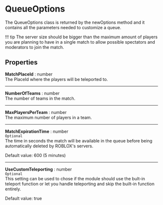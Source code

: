 # **QueueOptions**

The QueueOptions class is returned by the newOptions method and it contains all the parameters needed to customize a queue.

!!! tip
    The server size should be bigger than the maximum amount of players you are planning to have in a single match to allow possible spectators and moderators to join the match.

## **Properties**
**MatchPlaceId** : number <br>
The PlaceId where the players will be teleported to.
***
**NumberOfTeams** : number <br>
The number of teams in the match.
***
**MaxPlayersPerTeam** : number <br>
The maximum number of players in a team.
***
**MatchExpirationTime** : number <br>
`Optional` <br>
The time in seconds the match will be available in the queue before being automatically deleted by ROBLOX's servers.

Default value: 600 (5 minutes)
***
**UseCustomTeleporting** : number <br>
`Optional` <br>
This setting can be used to chose if the module should use the bult-in teleport function or let you handle teleporting and skip the built-in function entirely.

Default value: true